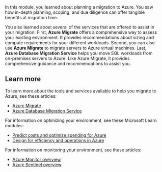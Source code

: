 In this module, you learned about planning a migration to Azure. You saw how in-depth planning, scoping, and due diligence can offer tangible benefits at migration time.

You also learned about several of the services that are offered to assist in your migration. First, **Azure Migrate** offers a comprehensive way to assess your existing environment. It provides recommendations about sizing and compute requirements for your different workloads. Second, you can also use **Azure Migrate** to migrate servers to Azure virtual machines. Last, **Azure Database Migration Service** helps you move SQL workloads from on-premises servers to Azure. Like Azure Migrate, it provides comprehensive guidance and recommendations to assist you.

## Learn more
To learn more about the tools and services available to help you migrate to Azure, see these articles:

- [Azure Migrate](https://docs.microsoft.com/azure/migrate/migrate-overview)
- [Azure Database Migration Service](https://docs.microsoft.com/azure/dms/dms-overview)

For information on optimizing your environment, see these Microsoft Learn modules:

- [Predict costs and optimize spending for Azure](https://docs.microsoft.com/learn/modules/predict-costs-and-optimize-spending/)
- [Design for efficiency and operations in Azure](https://docs.microsoft.com/learn/modules/design-for-efficiency-and-operations-in-azure/)

For information on monitoring your environment, see these articles:

- [Azure Monitor overview](https://docs.microsoft.com/azure/azure-monitor/overview)
- [Azure Sentinel overview](https://docs.microsoft.com/azure/sentinel/overview)
